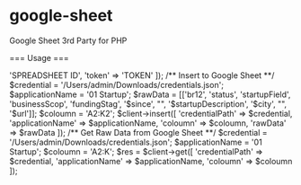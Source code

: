 # google-sheet
Google Sheet 3rd Party for PHP

=== Usage ===

<?php

$client = new Client([
                        'spreadSheetId' => 'SPREADSHEET ID',
                        'token' => 'TOKEN' 
                    ]);
                    
/** Insert to Google Sheet **/
$credential = '/Users/admin/Downloads/credentials.json';
        $applicationName = '01 Startup';
        $rawData = [['br12', 'status', 'startupField', 'businessScop', 'fundingStag', '$since', "", '$startupDescription', '$city', "", '$url']];
        $coloumn = 'A2:K2';

        $client->insert([
                    'credentialPath' => $credential,
                    'applicationName' => $applicationName,
                    'coloumn' => $coloumn,
                    'rawData' => $rawData
            ]);
            
            
 /** Get Raw Data from Google Sheet **/
 $credential = '/Users/admin/Downloads/credentials.json';
        $applicationName = '01 Startup';
        $coloumn = 'A2:K';
        
        $res = $client->get([
                    'credentialPath' => $credential,
                    'applicationName' => $applicationName,
                    'coloumn' => $coloumn
            ]);
